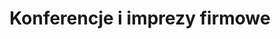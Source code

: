 ---
layout: "pages/konference.njk"

title: 'Konferencje i imprezy firmowe'
description: 'Reprezentacyjne otoczenie Chateau Orlice. Nowoczesny sprzęt, profesjonalna obsługa i spokój Gór Orlickich na Twoją imprezę firmową.'
permalink: 'pl/konference/'

eleventyNavigation:
  key: Konferencje i imprezy firmowe
  order: 550


landing:
  breadcrumbsHome: Strona główna
  breadcrumbsCurrent: Konferencje i imprezy firmowe

  heading: Zaplecze dla<br>imprez firmowych

  mouseIconAlt: Ikona myszki komputerowej

  imageUrl: /assets/images/conferences/conferences-1.jpg
  imageAtl: Sala konferencyjna w Chateau Orlice


conferences:
  topper: Konferencje i imprezy firmowe
  heading: Połącz pracę z wyjątkowym otoczeniem

  imageUrl: /assets/images/conferences/conferences-2.jpg
  imageAlt: Sala konferencyjna w Chateau Orlice

  paragraphs:
    - text: Połącz ważne chwile w pracy z wyjątkowym otoczeniem. Chateau Orlice oferuje idealne zaplecze dla konferencji, szkoleń i spotkań firmowych – w zabytkowych salach z nowoczesnym wyposażeniem, w otoczeniu ciszy natury i najwyższej jakości obsługi.

    - text: Każdemu wydarzeniu poświęcamy indywidualną uwagę. Niezależnie od tego, czy planujesz formalną konferencję, czy nieformalne spotkanie integracyjne, pomożemy Ci przygotować wydarzenie, które zrobi wrażenie. Do Państwa dyspozycji będą 3 sale konferencyjne mogące pomieścić do 120 osób, 23 komfortowe pokoje dla maksymalnie 70 uczestników oraz osobisty menedżer wydarzeń, który zadba o sprawny przebieg imprezy od początku do końca.

  specification:
    - text: Wi-Fi

      iconUrl: /assets/svgs/rooms/wifi.svg
      iconAlt: Ikona Wi-Fi

    - text: Projektor i ekran

      iconUrl: /assets/svgs/conferences/projector.svg
      iconAlt: Ikona projektora

    - text: Nagłośnienie

      iconUrl: /assets/svgs/conferences/speaker.svg
      iconAlt: Ikona głośnika
    
    - text: Telewizor plazmowy

      iconUrl: /assets/svgs/rooms/tv.svg
      iconAlt: Ikona telewizora

    - text: Notebook

      iconUrl: /assets/svgs/conferences/laptop.svg
      iconAlt: Ikona notebooka

    - text: Usługi biznesowe

      iconUrl: /assets/svgs/conferences/person-workspace.svg
      iconAlt: Ikona przestrzeni roboczej


serviceInfo:
  heading: Kompletne zaplecze dla imprezy firmowej
  text: Planujesz szkolenie, konferencję lub imprezę integracyjną? W Chateau Orlice masz wszystko w zasięgu ręki. Oferujemy zakwaterowanie dla maksymalnie 70 osób, nowocześnie wyposażone sale, catering na najwyższym poziomie, ale także przestrzeń do relaksu – centrum wellness, średniowieczną gospodę lub taras nad stawem. Dzięki temu Twoje wydarzenie będzie nie tylko efektywne, ale także przyjemne.

  items:
    - title: Catering

      imageUrl: /assets/images/conferences/services/catering.jpg
      imageAlt: Catering w Chateau Orlice

    - title: Zakwaterowanie

      imageUrl: /assets/images/rooms/room-307.jpg
      imageAlt: Pokój numer 307 w Chateau Orlice

    - title: Wellness

      imageUrl: /assets/images/wellness/equipment/whirpool.jpg
      imageAlt: Jacuzzi w strefie wellness w Chateau Orlice

  backgroundAlt: Tło z grafiką Chateau Orlice


contactForm:
  topper: Formularz zapytania
  heading: Niezobowiązujące zapytanie

  firstName: Imię
  lastName: Nazwisko
  email: Adres e-mail
  phone: Telefon
  yourMessage: Twoja wiadomość

  bySendingYouAgreeWith: Wysyłając wiadomość, wyrażasz zgodę na
  privacyPolicy: przetwarzanie danych osobowych

  submit: Wyślij
---